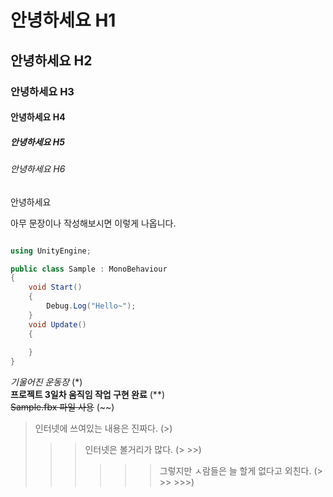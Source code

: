 # 안녕하세요 H1
## 안녕하세요 H2
### 안녕하세요 H3
#### 안녕하세요 H4
##### 안녕하세요 H5
###### 안녕하세요 H6
안녕하세요

아무 문장이나 작성해보시면 이렇게 나옵니다. 

```cs

using UnityEngine;

public class Sample : MonoBehaviour
{
    void Start()
    {
        Debug.Log("Hello~");
    }
    void Update()
    {
        
    }
}

```

*기울어진 운동장* (*) <br/>
**프로젝트 3일차 움직임 작업 구현 완료** (**) <br/>
~~Sample.fbx 파일 사용~~ (~~) <br/>
> 인터넷에 쓰여있는 내용은 진짜다. (>)
> >> 인터넷은 볼거리가 많다. (> >>)
> >> >>> 그렇지만 ㅅ람들은 늘 할게 없다고 외친다. (> >> >>>)
